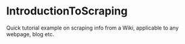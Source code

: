 # IntroductionToScraping
Quick tutorial example on scraping info from a Wiki, applicable to any webpage, blog etc.
